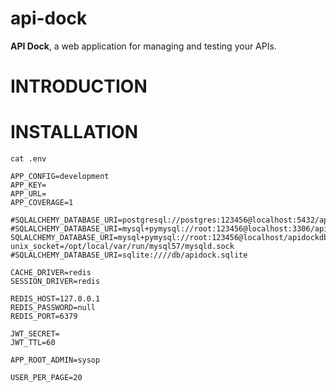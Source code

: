 # api-dock

**API Dock**, a web application for managing and testing your APIs.

# INTRODUCTION



# INSTALLATION

```
cat .env

APP_CONFIG=development
APP_KEY=
APP_URL=
APP_COVERAGE=1

#SQLALCHEMY_DATABASE_URI=postgresql://postgres:123456@localhost:5432/apidockdb
#SQLALCHEMY_DATABASE_URI=mysql+pymysql://root:123456@localhost:3306/apidockdb
SQLALCHEMY_DATABASE_URI=mysql+pymysql://root:123456@localhost/apidockdb?unix_socket=/opt/local/var/run/mysql57/mysqld.sock
#SQLALCHEMY_DATABASE_URI=sqlite:////db/apidock.sqlite

CACHE_DRIVER=redis
SESSION_DRIVER=redis

REDIS_HOST=127.0.0.1
REDIS_PASSWORD=null
REDIS_PORT=6379

JWT_SECRET=
JWT_TTL=60

APP_ROOT_ADMIN=sysop

USER_PER_PAGE=20

```

